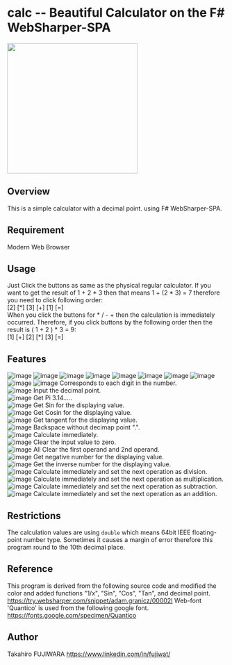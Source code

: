 # calc -- Beautiful Calculator on the F# WebSharper-SPA
<img src="https://user-images.githubusercontent.com/16160120/164889033-ddc76ec5-9a32-4855-9cbb-3631b1d563cf.png" width="300px" />  

## Overview
This is a simple calculator with a decimal point. using F# WebSharper-SPA.

## Requirement
Modern Web Browser

## Usage
Just Click the buttons as same as the physical regular calculator.  If you want to get the result of 1 + 2 * 3 then that means 1 + (2 * 3) = 7 therefore you need to click following order:  
  \[2\] \[\*\] \[3\] \[+\] \[1\] \[=\]  
When you click the buttons for * / - + then the calculation is immediately occurred.  Therefore, if you click buttons by the following order then the result is ( 1 + 2 ) \* 3 = 9:  
  \[1\] \[+\] \[2\] \[*\] \[3\] \[=\]

## Features
![image](https://user-images.githubusercontent.com/16160120/164895452-15531965-ddb3-4dd3-ae0c-0d34eb77e571.png)
![image](https://user-images.githubusercontent.com/16160120/164895464-c47cfca0-e001-455c-a1c6-15ad61f47c6f.png)
![image](https://user-images.githubusercontent.com/16160120/164895855-3b630f61-d066-438a-9362-df34ea7f774e.png)
![image](https://user-images.githubusercontent.com/16160120/164895492-19b24c0b-1a4d-4c36-abaf-34efbf0eed3e.png)
![image](https://user-images.githubusercontent.com/16160120/164895811-c3c98953-99e0-4266-a442-963bac998c08.png)
![image](https://user-images.githubusercontent.com/16160120/164895750-5cc835bb-5972-4294-a7f8-a01c648e903b.png)
![image](https://user-images.githubusercontent.com/16160120/164895519-84f1c1d2-9a63-4e92-9e80-7774792ccbfb.png)
![image](https://user-images.githubusercontent.com/16160120/164895528-0e1c61ea-8903-4bca-80db-f47655df8322.png)
![image](https://user-images.githubusercontent.com/16160120/164895532-d1ef6afc-e6ed-448e-a7a8-8aed658e9381.png)
![image](https://user-images.githubusercontent.com/16160120/164895790-ef2c6257-15c4-4ec8-98d6-a8295569dc31.png)
Corresponds to each digit in the number.  
![image](https://user-images.githubusercontent.com/16160120/164895282-2e333bc8-89b7-470b-966a-1afcef462130.png) Input the decimal point.  
![image](https://user-images.githubusercontent.com/16160120/164894253-a5faa34c-968b-44e8-b12c-3c35828f30a5.png) Get Pi 3.14.....  
![image](https://user-images.githubusercontent.com/16160120/164894284-bc006a59-a772-49cb-a25f-aafc84b5d30b.png) Get Sin for the displaying value.  
![image](https://user-images.githubusercontent.com/16160120/164894292-a8899c46-cbfe-4208-9581-771c5251fe5d.png) Get Cosin for the displaying value.  
![image](https://user-images.githubusercontent.com/16160120/164894303-abd08d00-4095-4ee0-b767-c36961218556.png) Get tangent for the displaying value.  
![image](https://user-images.githubusercontent.com/16160120/164894317-4f0db86d-a036-4c36-a07e-a881d74c0a21.png) Backspace without decimap point ".".  
![image](https://user-images.githubusercontent.com/16160120/164895007-57c29ab1-04aa-47fc-8c1f-25885b156e4d.png) Calculate immediately.  
![image](https://user-images.githubusercontent.com/16160120/164894399-dababace-ee12-4de6-874b-25d4c1515c6a.png) Clear the input value to zero.  
![image](https://user-images.githubusercontent.com/16160120/164894424-29822b4d-f291-48a6-82a7-3921ea34fd16.png) All Clear the first operand and 2nd operand.  
![image](https://user-images.githubusercontent.com/16160120/164895383-6369befa-6e7c-4508-a546-2683b22ccfbd.png) Get negative number for the displaying value.  
![image](https://user-images.githubusercontent.com/16160120/164895427-91708476-0263-45dd-bac9-4125d2efe298.png) Get the inverse number for the displaying value.  
![image](https://user-images.githubusercontent.com/16160120/164895028-1b82f163-c264-4391-9216-de5f6c0bdd82.png) Calculate immediately and set the next operation as division.  
![image](https://user-images.githubusercontent.com/16160120/164895035-b37a5f38-2001-40f3-a001-a1323d8db188.png) Calculate immediately and set the next operation as multiplication.  
![image](https://user-images.githubusercontent.com/16160120/164895044-973ff213-3275-4204-8b3b-a111124200bb.png) Calculate immediately and set the next operation as subtraction.  
![image](https://user-images.githubusercontent.com/16160120/164895054-a542281c-5233-4ca4-b20c-22649f64274a.png) Calculate immediately and set the next operation as an addition.  

## Restrictions
The calculation values are using `double` which means 64bit IEEE floating-point number type.  Sometimes it causes a margin of error therefore this program round to the 10th decimal place.

## Reference
This program is derived from the following source code and modified the color and added functions "1/x", "Sin", "Cos", "Tan", and decimal point.  
https://try.websharper.com/snippet/adam.granicz/00002I
Web-font 'Quantico' is used from the following google font.  
https://fonts.google.com/specimen/Quantico

## Author
Takahiro FUJIWARA
https://www.linkedin.com/in/fujiwat/
